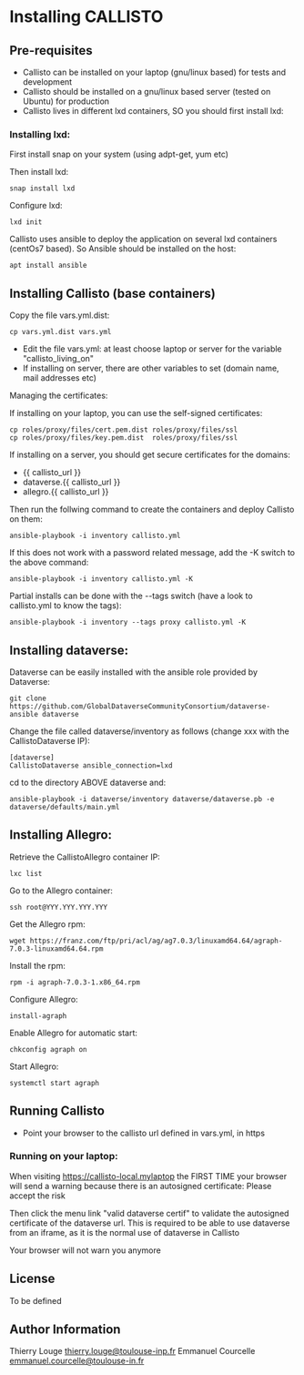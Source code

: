 Installing CALLISTO
===================

Pre-requisites
--------------

 - Callisto can be installed on your laptop (gnu/linux based) for tests and development
 - Callisto should be installed on a gnu/linux based server (tested on Ubuntu) for production
 - Callisto lives in different lxd containers, SO you should first install lxd:

### Installing lxd: ###

First install snap on your system (using adpt-get, yum etc)

Then install lxd:

    snap install lxd

Configure lxd:

    lxd init

Callisto uses ansible to deploy the application on several lxd containers (centOs7 based). So Ansible should be installed on the host:

    apt install ansible

Installing Callisto (base containers)
-------------------------------------

Copy the file vars.yml.dist:

    cp vars.yml.dist vars.yml

 - Edit the file vars.yml: at least choose laptop or server for the variable "callisto_living_on"
 - If installing on server, there are other variables to set (domain name, mail addresses etc)

Managing the certificates:

If installing on your laptop, you can use the self-signed certificates:

    cp roles/proxy/files/cert.pem.dist roles/proxy/files/ssl
    cp roles/proxy/files/key.pem.dist  roles/proxy/files/ssl

If installing on a server, you should get secure certificates for the domains:
 - {{ callisto_url }}
 - dataverse.{{ callisto_url }}
 - allegro.{{ callisto_url }}

Then run the follwing command to create the containers and deploy Callisto on them:

    ansible-playbook -i inventory callisto.yml 

If this does not work with a password related message, add the -K switch to the above command:

    ansible-playbook -i inventory callisto.yml -K

Partial installs can be done with the --tags switch (have a look to callisto.yml to know the tags):

    ansible-playbook -i inventory --tags proxy callisto.yml -K


Installing dataverse:
---------------------

Dataverse can be easily installed with the ansible role provided by Dataverse:

    git clone https://github.com/GlobalDataverseCommunityConsortium/dataverse-ansible dataverse

Change the file called dataverse/inventory as follows (change xxx with the CallistoDataverse IP):

    [dataverse]
    CallistoDataverse ansible_connection=lxd

cd to the directory ABOVE dataverse and:

    ansible-playbook -i dataverse/inventory dataverse/dataverse.pb -e dataverse/defaults/main.yml

Installing Allegro:
-------------------

Retrieve the CallistoAllegro container IP:

    lxc list

Go to the Allegro container:

    ssh root@YYY.YYY.YYY.YYY

Get the Allegro rpm:

    wget https://franz.com/ftp/pri/acl/ag/ag7.0.3/linuxamd64.64/agraph-7.0.3-linuxamd64.64.rpm

Install the rpm:

    rpm -i agraph-7.0.3-1.x86_64.rpm

Configure Allegro:

    install-agraph

Enable Allegro for automatic start:

    chkconfig agraph on

Start Allegro:

    systemctl start agraph 

Running Callisto
----------------
- Point your browser to the callisto url defined in vars.yml, in https

### Running on your laptop: ###
When visiting https://callisto-local.mylaptop the FIRST TIME your browser will send a warning because
there is an autosigned certificate: Please accept the risk

Then click the menu link "valid dataverse certif" to validate the autosigned certificate of the dataverse url. This is required to be able to use
dataverse from an iframe, as it is the normal use of dataverse in Callisto

Your browser will not warn you anymore

License
-------
To be defined

Author Information
------------------

Thierry Louge thierry.louge@toulouse-inp.fr
Emmanuel Courcelle emmanuel.courcelle@toulouse-in.fr

